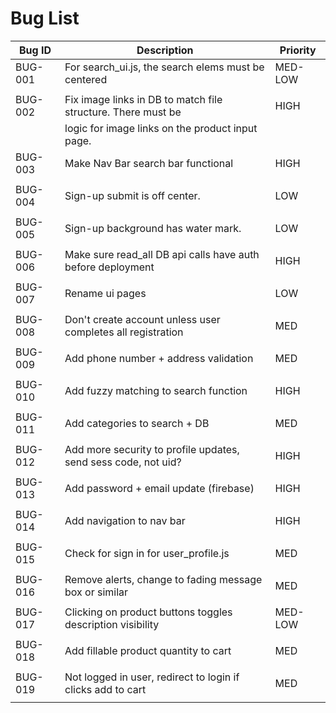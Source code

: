 # Bug List

| Bug ID  | Description                                                       | Priority |
|---------|-------------------------------------------------------------------|----------|
| BUG-001 | For search_ui.js, the search elems must be centered               | MED-LOW  |
|         |                                                                   |          |
| BUG-002 | Fix image links in DB to match file structure. There must be      | HIGH     |
|         | logic for image links on the product input page.                  |          | 
| BUG-003 | Make Nav Bar search bar functional                                | HIGH     |
|         |                                                                   |          | 
| BUG-004 | Sign-up submit is off center.                                     | LOW      |
|         |                                                                   |          | 
| BUG-005 | Sign-up background has water mark.                                | LOW      |
|         |                                                                   |          | 
| BUG-006 | Make sure read_all DB api calls have auth before deployment       | HIGH     |
|         |                                                                   |          | 
| BUG-007 | Rename ui pages                                                   | LOW      |
|         |                                                                   |          | 
| BUG-008 | Don't create account unless user completes all registration       | MED      |
|         |                                                                   |          | 
| BUG-009 | Add phone number + address validation                             | MED      |
|         |                                                                   |          | 
| BUG-010 | Add fuzzy matching to search function                             | HIGH     |
|         |                                                                   |          | 
| BUG-011 | Add categories to search + DB                                     | MED      |
|         |                                                                   |          | 
| BUG-012 | Add more security to profile updates, send sess code, not uid?    | HIGH     |
|         |                                                                   |          | 
| BUG-013 | Add password + email update (firebase)                            | HIGH     |
|         |                                                                   |          |
| BUG-014 | Add navigation to nav bar                                         | HIGH     |
|         |                                                                   |          | 
| BUG-015 | Check for sign in for user_profile.js                             | MED      |
|         |                                                                   |          | 
| BUG-016 | Remove alerts, change to fading message box or similar            | MED      |
|         |                                                                   |          | 
| BUG-017 | Clicking on product buttons toggles description visibility        | MED-LOW  |
|         |                                                                   |          | 
| BUG-018 | Add fillable product quantity to cart                             | MED      |
|         |                                                                   |          | 
| BUG-019 | Not logged in user, redirect to login if clicks add to cart       | MED      |
|         |                                                                   |          | 
